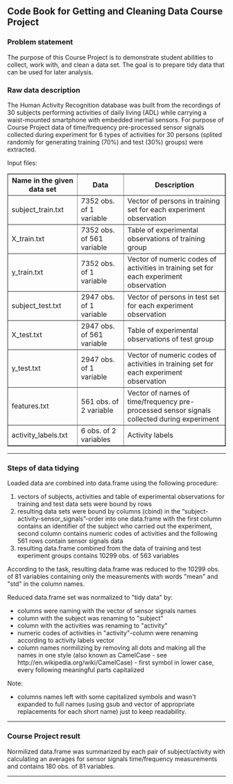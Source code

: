 <div id="code-book-for-getting-and-cleaning-data-course-project" class="section level1">
<h2>Code Book for Getting and Cleaning Data Course Project</h2>

<h3>Problem statement</h3>
<p>The purpose of this Course Project is to demonstrate student abilities to collect, work with, and clean a data set. The goal is to prepare tidy data that can be used for later analysis. </p>

<h3>Raw data description</h3>

<p>The Human Activity Recognition database was built from the recordings of 30 subjects performing activities of daily living (ADL) while carrying a waist-mounted smartphone with embedded inertial sensors. For purpose of Course Project data of time/frequency pre-processed sensor signals collected during experiment for 6 types of activities for 30 persons (splited randomly for generating training (70%) and test (30%) groups) were extracted. </p>
<p>Input files:</p>
<table border="1">
   <tr>
    <th><strong>Name in the given data set</strong></th>
    <th><strong>Data</strong></th>
    <th><strong>Description<strong></th>
   </tr>
   <tr><td>subject_train.txt</td><td>7352 obs. of 1 variable</td><td>Vector of persons in training set for each experiment observation </td></tr>
   <tr><td>X_train.txt</td><td>7352 obs. of 561 variable</td><td>Table of experimental observations of training group</td></tr>
   <tr><td>y_train.txt</td><td>7352 obs. of 1 variable</td><td>Vector of numeric codes of activities in training set for each experiment observation</td></tr>
   <tr><td>subject_test.txt</td><td>2947 obs. of 1 variable</td><td>Vector of persons in test set for each experiment observation </td></tr>
   <tr><td>X_test.txt</td><td>2947 obs. of 561 variable</td><td>Table of experimental observations of test group</td></tr>
   <tr><td>y_test.txt</td><td>2947 obs. of 1 variable</td><td>Vector of numeric codes of activities in training set for each experiment observation</td></tr>
   <tr><td>features.txt</td><td>561 obs. of 2 variable</td><td>Vector of names of time/frequency pre-processed sensor signals collected during experiment</td></tr>
   <tr><td>activity_labels.txt</td><td>6 obs. of 2 variables</td><td>Activity labels</td></tr>
  </table>
<hr></hr>
<h3>Steps of data tidying</h3>

<p>Loaded data are combined into data.frame using the following procedure: </p>
<ol>
 <li>vectors of subjects, activities and table of experimental observations for training and test data sets were bound by rows </li>
 <li>resulting data sets were bound by columns (cbind) in the “subject-activity-sensor_signals”-order into one data.frame with the first column contains an identifier of the subject who carried out the experiment, second column contains numeric codes of activities and the following 561 rows contain sensor signals data  </li>
 <li>resulting data.frame combined from the data of training and test experiment groups contains 10299 obs. of 563 variables</li>
</ol>

<p>According to the task, resulting data.frame was reduced to the 10299 obs. of 81 variables containing only the measurements with words "mean" and "std" in the column names.</p>

<p>Reduced data.frame set was normalized to "tidy data" by:</p>
<ul>
<li>columns were naming with the vector of sensor signals names</li>
<li>column with the subject was renaming to "subject"</li> 
<li>column with the activities was renaming to "activity" </li>
<li>numeric codes of activities in "activity"-column were renaming according to activity labels vector</li>
<li>column names normilizing by removing all dots and making all the names in one style (also known as CamelCase - see http://en.wikipedia.org/wiki/CamelCase) - first symbol in lower case, every following meaningful parts capitalized</li>
</ul>

<p><italic>Note:</italic></p>
<ul>
<li>columns names left with some capitalized symbols and wasn't expanded to  full names (using gsub and vector of appropriate replacements for each short name) just to keep readability.</li>
</ul>
<hr></hr>
<h3>Course Project result</h3>
<p>Normilized data.frame was summarized by each pair of subject/activity with calculating an averages for sensor signals time/frequency measurements and contains 180 obs. of 81 variables.</p>
<hr></hr>
